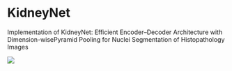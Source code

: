 # KidneyNet
Implementation of KidneyNet: Efficient Encoder–Decoder Architecture with Dimension-wisePyramid Pooling for Nuclei Segmentation of Histopathology Images 

![](./diagrams/encoder_aspp_decoder.png)
